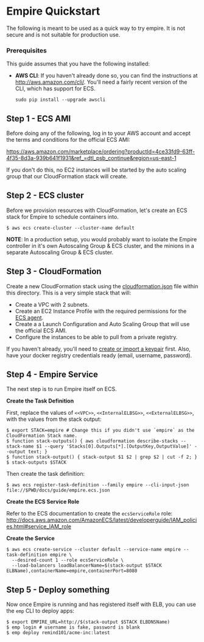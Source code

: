# Empire Quickstart

The following is meant to be used as a quick way to try empire. It is not secure and is not suitable for production use.

### Prerequisites

This guide assumes that you have the following installed:

* **AWS CLI**: If you haven't already done so, you can find the instructions at http://aws.amazon.com/cli/. You'll need a fairly recent version of the CLI, which has support for ECS.

  ```console
  sudo pip install --upgrade awscli
  ```

## Step 1 - ECS AMI

Before doing any of the following, log in to your AWS account and accept the terms and conditions for the official ECS AMI:

https://aws.amazon.com/marketplace/ordering?productId=4ce33fd9-63ff-4f35-8d3a-939b641f1931&ref_=dtl_psb_continue&region=us-east-1

If you don't do this, no EC2 instances will be started by the auto scaling group that our CloudFormation stack will create.

## Step 2 - ECS cluster

Before we provision resources with CloudFormation, let's create an ECS stack for Empire to schedule containers into.

```console
$ aws ecs create-cluster --cluster-name default
```

**NOTE**: In a production setup, you would probably want to isolate the Empire controller in it's own Autoscaling Group & ECS cluster, and the minions in a separate Autoscaling Group & ECS cluster.

## Step 3 - CloudFormation

Create a new CloudFormation stack using the [cloudformation.json](./cloudformation.json) file within this directory. This is a very simple stack that will:

* Create a VPC with 2 subnets.
* Create an EC2 Instance Profile with the required permissions for the [ECS agent](https://github.com/aws/amazon-ecs-agent).
* Create a a Launch Configuration and Auto Scaling Group that will use the official ECS AMI.
* Configure the instances to be able to pull from a private registry.

If you haven't already, you'll need to [create or import a keypair](http://docs.aws.amazon.com/AWSEC2/latest/UserGuide/ec2-key-pairs.html) first. Also, have your docker registry credentials ready (email, username, password).

## Step 4 - Empire Service

The next step is to run Empire itself on ECS.

**Create the Task Definition**

First, replace the values of `<<VPC>>`, `<<InternalELBSG>>`, `<<ExternalELBSG>>`, with the values from the stack output:

```console
$ export STACK=empire # Change this if you didn't use `empire` as the CloudFormation Stack name.
$ function stack-outputs() { aws cloudformation describe-stacks --stack-name $1 --query 'Stacks[0].Outputs[*].[OutputKey,OutputValue]' --output text; }
$ function stack-output() { stack-output $1 $2 | grep $2 | cut -f 2; }
$ stack-outputs $STACK
```

Then create the task definition:

```console
$ aws ecs register-task-definition --family empire --cli-input-json file://$PWD/docs/guide/empire.ecs.json
```

**Create the ECS Service Role**

Refer to the ECS documentation to create the `ecsServiceRole` role: http://docs.aws.amazon.com/AmazonECS/latest/developerguide/IAM_policies.html#service_IAM_role

**Create the Service**

```console
$ aws ecs create-service --cluster default --service-name empire --task-definition empire \
  --desired-count 1 --role ecsServiceRole \
  --load-balancers loadBalancerName=$(stack-output $STACK ELBName),containerName=empire,containerPort=8080
```

## Step 5 - Deploy something

Now once Empire is running and has registered itself with ELB, you can use the `emp` CLI to deploy apps:

```console
$ export EMPIRE_URL=http://$(stack-output $STACK ELBDNSName)
$ emp login # username is fake, password is blank
$ emp deploy remind101/acme-inc:latest
```
